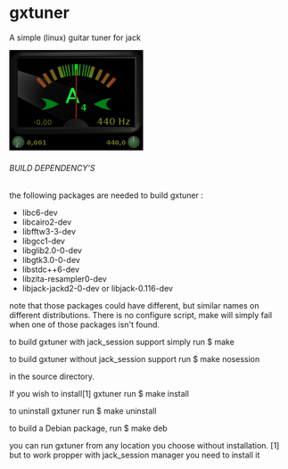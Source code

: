 # gxtuner
A simple (linux) guitar  tuner for jack 

![GxTuner](https://github.com/brummer10/gxtuner/raw/master/GxTuner.png)


###### BUILD DEPENDENCY’S 

the following packages are needed to build gxtuner :

- libc6-dev
- libcairo2-dev
- libfftw3-3-dev
- libgcc1-dev
- libglib2.0-0-dev
- libgtk3.0-0-dev
- libstdc++6-dev
- libzita-resampler0-dev
- libjack-jackd2-0-dev or libjack-0.116-dev

note that those packages could have different, but similar names 
on different distributions. There is no configure script, 
make will simply fail when one of those packages isn't found.

to build gxtuner with jack_session support simply run
$ make

to build gxtuner without jack_session support run 
$ make nosession

in the source directory.

If you wish to install[1] gxtuner run
$ make install

to uninstall gxtuner run
$ make uninstall

to build a Debian package, run 
$ make deb

you can run gxtuner from any location you choose without installation.
[1] but to work propper with jack_session manager
you need to install it